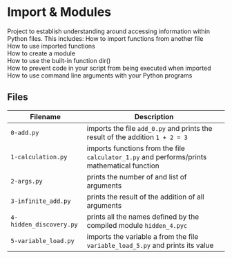 # Import & Modules
Project to establish understanding around accessing information within Python files. This includes:
  How to import functions from another file  
  How to use imported functions  
  How to create a module  
  How to use the built-in function dir()  
  How to prevent code in your script from being executed when imported  
  How to use command line arguments with your Python programs  

## Files
| Filename | Description |
| -------- | ----------- |
| `0-add.py` | imports the file `add_0.py` and prints the result of the addition `1 + 2 = 3`
| `1-calculation.py` | imports functions from the file `calculator_1.py` and performs/prints mathematical function
| `2-args.py` | prints the number of and list of arguments
| `3-infinite_add.py` | prints the result of the addition of all arguments
| `4-hidden_discovery.py` | prints all the names defined by the compiled module `hidden_4.pyc`
| `5-variable_load.py` | imports the variable a from the file `variable_load_5.py` and prints its value
